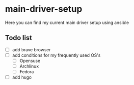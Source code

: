 # main-driver-setup

Here you can find my current main driver setup using ansible

## Todo list
- [ ] add brave browser
- [ ] add conditions for my frequently used OS's
  - [ ] Opensuse
  - [ ] Archlinux
  - [ ] Fedora
- [ ] add hugo
